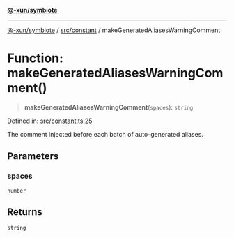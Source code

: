 [**@-xun/symbiote**](../../../README.md)

***

[@-xun/symbiote](../../../README.md) / [src/constant](../README.md) / makeGeneratedAliasesWarningComment

# Function: makeGeneratedAliasesWarningComment()

> **makeGeneratedAliasesWarningComment**(`spaces`): `string`

Defined in: [src/constant.ts:25](https://github.com/Xunnamius/symbiote/blob/6bf49fdc67f7ad7bf0be986cfd71e3400d8eef3c/src/constant.ts#L25)

The comment injected before each batch of auto-generated aliases.

## Parameters

### spaces

`number`

## Returns

`string`
